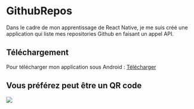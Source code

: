 # GithubRepos
Dans le cadre de mon apprentissage de React Native, je me suis créé une application qui liste mes repositories Github en faisant un appel API.

## Téléchargement

Pour télécharger mon application sous Android : [Télécharger](https://play.google.com/store/apps/details?id=com.laznet.repos)

## Vous préférez peut être un QR code

![](https://i.ibb.co/KV86nM6/qrcode-play-google-com.png)
